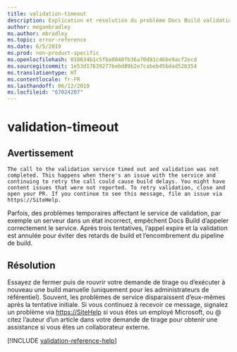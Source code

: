 ```yaml
---
title: validation-timeout
description: Explication et résolution du problème Docs Build validation-timeout
author: meganbradley
ms.author: mbradley
ms.topic: error-reference
ms.date: 6/5/2019
ms.prod: non-product-specific
ms.openlocfilehash: 018634b1c5fba0848fb36a70d81c46be9acf2ecd
ms.sourcegitcommit: 1e53d17639277bebd89b2e7cabeb45bdad526354
ms.translationtype: HT
ms.contentlocale: fr-FR
ms.lasthandoff: 06/12/2019
ms.locfileid: "67024207"
---
```

# <a name="validation-timeout"></a>validation-timeout

## <a name="warning"></a>Avertissement

`The call to the validation service timed out and validation was not completed. This happens when there's an issue with the service and continuing to retry the call could cause build delays. You might have content issues that were not reported. To retry validation, close and open your PR. If you continue to see this message, file an issue via https://SiteHelp.`

Parfois, des problèmes temporaires affectant le service de validation, par exemple un serveur dans un état incorrect, empêchent Docs Build d’appeler correctement le service. Après trois tentatives, l’appel expire et la validation est annulée pour éviter des retards de build et l’encombrement du pipeline de build.

## <a name="resolution"></a>Résolution

Essayez de fermer puis de rouvrir votre demande de tirage ou d’exécuter à nouveau une build manuelle (uniquement pour les administrateurs de référentiel). Souvent, les problèmes de service disparaissent d’eux-mêmes après la tentative initiale. Si vous continuez à recevoir ce message, signalez un problème via [https://SiteHelp](https://SiteHelp) si vous êtes un employé Microsoft, ou @ citez l’auteur d’un article dans votre demande de tirage pour obtenir une assistance si vous êtes un collaborateur externe.

<!--make sure to add this file to your includes folder and verify the path-->
[!INCLUDE [validation-reference-help](includes/validation-reference-help.md)]
